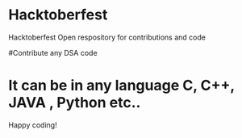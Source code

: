 # Hacktoberfest
Hacktoberfest Open respository for contributions and code

#Contribute any DSA code 
# It can be in any language C, C++, JAVA , Python etc..

Happy coding!
